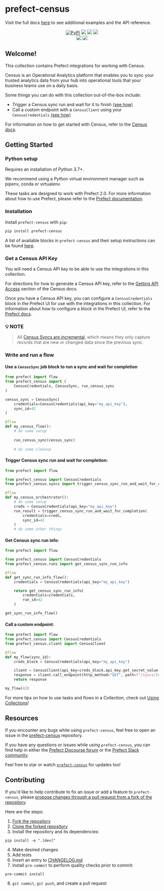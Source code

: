 # prefect-census

Visit the full docs [here](https://PrefectHQ.github.io/prefect-census) to see additional examples and the API reference.

<p align="center">
    <a href="https://pypi.python.org/pypi/prefect-census/" alt="PyPI version">
        <img alt="PyPI" src="https://img.shields.io/pypi/v/prefect-census?color=0052FF&labelColor=090422"></a>
    <a href="https://github.com/PrefectHQ/prefect-census/" alt="Stars">
        <img src="https://img.shields.io/github/stars/PrefectHQ/prefect-census?color=0052FF&labelColor=090422" /></a>
    <a href="https://pepy.tech/badge/prefect-census/" alt="Downloads">
        <img src="https://img.shields.io/pypi/dm/prefect-census?color=0052FF&labelColor=090422" /></a>
    <a href="https://github.com/PrefectHQ/prefect-census/pulse" alt="Activity">
        <img src="https://img.shields.io/github/commit-activity/m/PrefectHQ/prefect-census?color=0052FF&labelColor=090422" /></a>
    <br>
    <a href="https://prefect-community.slack.com" alt="Slack">
        <img src="https://img.shields.io/badge/slack-join_community-red.svg?color=0052FF&labelColor=090422&logo=slack" /></a>
    <a href="https://discourse.prefect.io/" alt="Discourse">
        <img src="https://img.shields.io/badge/discourse-browse_forum-red.svg?color=0052FF&labelColor=090422&logo=discourse" /></a>
</p>

## Welcome!

This collection contains Prefect integrations for working with Census.

Census is an Operational Analytics platform that enables you to sync your trusted analytics data from your hub into operational tools that your business teams use on a daily basis.

Some things you can do with this collection out-of-the-box include:
- Trigger a Census sync run and wait for it to finish [(see how)](#trigger-census-sync-run-and-wait-for-completion)
- Call a custom endpoint with a `CensusClient` using your `CensusCredentials` [(see how)](#call-a-custom-endpoint)


For information on how to get started with Census, refer to the [Census docs](https://docs.getcensus.com/).

## Getting Started

### Python setup

Requires an installation of Python 3.7+.

We recommend using a Python virtual environment manager such as pipenv, conda or virtualenv.

These tasks are designed to work with Prefect 2.0. For more information about how to use Prefect, please refer to the [Prefect documentation](https://orion-docs.prefect.io/).

### Installation

Install `prefect-census` with `pip`:

```bash
pip install prefect-census
```

A list of available blocks in `prefect-census` and their setup instructions can be found [here](https://PrefectHQ.github.io/prefect-census/#blocks-catalog).

### Get a Census API Key

You will need a Census API key to be able to use the integrations in this collection. 

For directions for how to generate a Census API key, refer to the [Getting API Access](https://docs.getcensus.com/basics/api#getting-api-access) section of the Census docs.

Once you have a Census API key, you can configure a `CensusCredentials` block in the Prefect UI for use with the integrations in this collection. For information about how to configure a block in the Prefect UI, refer to the [Prefect docs](https://orion-docs.prefect.io/ui/blocks/).

### 💡  **NOTE**
> All [Census Syncs are incremental](https://docs.getcensus.com/basics/core-concept#sync-behaviors), which means they only capture records that are new or changed data since the previous sync.


### Write and run a flow


#### Use a `CensusSync` job block to run a sync and wait for completion

```python
from prefect import flow
from prefect_census import (
    CensusCredentials, CensusSync, run_census_sync
)

census_sync = CensusSync(
    credentials=CensusCredentials(api_key="my_api_key"),
    sync_id=42
)

@flow
def my_census_flow():
    # do some setup
    
    run_census_sync(census_sync)
    
    # do some cleanup

```

#### **Trigger Census sync run and wait for completion**:

```python
from prefect import flow

from prefect_census import CensusCredentials
from prefect_census.syncs import trigger_census_sync_run_and_wait_for_completion

@flow
def my_census_orchestrator():
    # do some setup
    creds = CensusCredentials(api_key="my_api_key")
    run_result = trigger_census_sync_run_and_wait_for_completion(
        credentials=creds,
        sync_id=42
    )
    # do some other things
```

#### **Get Census sync run info**:
```python
from prefect import flow

from prefect_census import CensusCredentials
from prefect_census.runs import get_census_sync_run_info

@flow
def get_sync_run_info_flow():
    credentials = CensusCredentials(api_key="my_api_key")

    return get_census_sync_run_info(
        credentials=credentials,
        run_id=42
    )

get_sync_run_info_flow()
```

#### **Call a custom endpoint**:
```python
from prefect import flow
from prefect_census import CensusCredentials
from prefect_census.client import CensusClient

@flow
def my_flow(sync_id):
    creds_block = CensusCredentials(api_key="my_api_key")

    client = CensusClient(api_key=creds_block.api_key.get_secret_value())
    response = client.call_endpoint(http_method="GET", path=f"/syncs/{sync_id}")
    return response

my_flow(42)
```

For more tips on how to use tasks and flows in a Collection, check out [Using Collections](https://orion-docs.prefect.io/collections/usage/)!

## Resources

If you encounter any bugs while using `prefect-census`, feel free to open an issue in the [prefect-census](https://github.com/PrefectHQ/prefect-census) repository.

If you have any questions or issues while using `prefect-census`, you can find help in either the [Prefect Discourse forum](https://discourse.prefect.io/) or the [Prefect Slack community](https://prefect.io/slack).

Feel free to star or watch [`prefect-census`](https://github.com/PrefectHQ/prefect-census) for updates too!

## Contributing

If you'd like to help contribute to fix an issue or add a feature to `prefect-census`, please [propose changes through a pull request from a fork of the repository](https://docs.github.com/en/pull-requests/collaborating-with-pull-requests/proposing-changes-to-your-work-with-pull-requests/creating-a-pull-request-from-a-fork).

Here are the steps:
1. [Fork the repository](https://docs.github.com/en/get-started/quickstart/fork-a-repo#forking-a-repository)
2. [Clone the forked repository](https://docs.github.com/en/get-started/quickstart/fork-a-repo#cloning-your-forked-repository)
3. Install the repository and its dependencies:
```
pip install -e ".[dev]"
```
4. Make desired changes
5. Add tests
6. Insert an entry to [CHANGELOG.md](https://github.com/PrefectHQ/prefect-census/blob/main/CHANGELOG.md)
7. Install `pre-commit` to perform quality checks prior to commit:
```
pre-commit install
```
8. `git commit`, `git push`, and create a pull request

